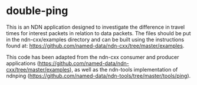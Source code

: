 # double-ping

This is an NDN application designed to investigate the difference in travel times for interest packets in relation to data packets. The files should be put in the ndn-cxx/examples directory and can be built using the instructions found at: https://github.com/named-data/ndn-cxx/tree/master/examples.

This code has been adapted from the ndn-cxx consumer and producer applications (https://github.com/named-data/ndn-cxx/tree/master/examples), as well as the ndn-tools implementation of ndnping (https://github.com/named-data/ndn-tools/tree/master/tools/ping).
